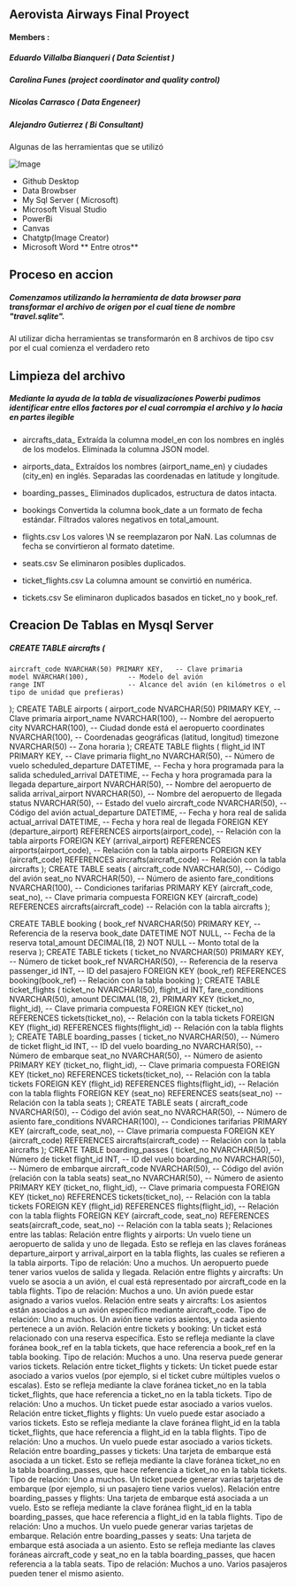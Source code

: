 ## Aerovista Airways Final Proyect
#### Members : 
##### Eduardo Villalba Bianqueri ( Data Scientist  )
##### Carolina Funes (project coordinator and quality control)
##### Nicolas Carrasco ( Data Engeneer)
#####  Alejandro Gutierrez ( Bi Consultant)
<p>
Algunas de las herramientas que se utilizó
</p>

![Image](https://github.com/user-attachments/assets/eda5ee04-4971-478b-8a02-385c3c91603c)

- Github Desktop
- Data Browbser
- My Sql Server ( Microsoft)
- Microsoft Visual Studio
- PowerBi
- Canvas
- Chatgtp(Image Creator)
- Microsoft Word 
 ** Entre otros**
##  Proceso en accion 
#####  Comenzamos utilizando la herramienta de data browser para transformar el archivo de origen por el cual tiene de nombre "travel.sqlite".
Al utilizar dicha herramientas se transformarón en 8 archivos de tipo csv por el cual comienza el verdadero reto 
## Limpieza del archivo 
##### Mediante la ayuda de la tabla de visualizacíones Powerbi pudimos identificar entre ellos factores por el cual corrompia el archivo y lo hacia en partes ilegible 
* aircrafts_data_
Extraída la columna model_en con los nombres en inglés de los modelos.
Eliminada la columna JSON model.

* airports_data_
Extraídos los nombres (airport_name_en) y ciudades (city_en) en inglés.
Separadas las coordenadas en latitude y longitude.

* boarding_passes_
Eliminados duplicados, estructura de datos intacta.

* bookings
Convertida la columna book_date a un formato de fecha estándar.
Filtrados valores negativos en total_amount.

* flights.csv
Los valores \N se reemplazaron por NaN.
Las columnas de fecha se convirtieron al formato datetime.

* seats.csv
Se eliminaron posibles duplicados.

* ticket_flights.csv
La columna amount se convirtió en numérica.

* tickets.csv
Se eliminaron duplicados basados en ticket_no y book_ref.
## Creacion De Tablas en Mysql Server

##### CREATE TABLE aircrafts (
    aircraft_code NVARCHAR(50) PRIMARY KEY,   -- Clave primaria
    model NVARCHAR(100),          -- Modelo del avión
    range INT                     -- Alcance del avión (en kilómetros o el tipo de unidad que prefieras)
);
CREATE TABLE airports (
    airport_code NVARCHAR(50) PRIMARY KEY,    -- Clave primaria
    airport_name NVARCHAR(100),                -- Nombre del aeropuerto
    city NVARCHAR(100),                        -- Ciudad donde está el aeropuerto
    coordinates NVARCHAR(100),                 -- Coordenadas geográficas (latitud, longitud)
    timezone NVARCHAR(50)                      -- Zona horaria
);
CREATE TABLE flights (
    flight_id INT PRIMARY KEY,                 -- Clave primaria
    flight_no NVARCHAR(50),                    -- Número de vuelo
    scheduled_departure DATETIME,             -- Fecha y hora programada para la salida
    scheduled_arrival DATETIME,               -- Fecha y hora programada para la llegada
    departure_airport NVARCHAR(50),           -- Nombre del aeropuerto de salida
    arrival_airport NVARCHAR(50),             -- Nombre del aeropuerto de llegada
    status NVARCHAR(50),                      -- Estado del vuelo
    aircraft_code NVARCHAR(50),               -- Código del avión
    actual_departure DATETIME,                -- Fecha y hora real de salida
    actual_arrival DATETIME,                  -- Fecha y hora real de llegada
    FOREIGN KEY (departure_airport) REFERENCES airports(airport_code),  -- Relación con la tabla airports
    FOREIGN KEY (arrival_airport) REFERENCES airports(airport_code),    -- Relación con la tabla airports
    FOREIGN KEY (aircraft_code) REFERENCES aircrafts(aircraft_code)     -- Relación con la tabla aircrafts
);
CREATE TABLE seats (
    aircraft_code NVARCHAR(50),        -- Código del avión
    seat_no NVARCHAR(50),              -- Número de asiento
    fare_conditions NVARCHAR(100),     -- Condiciones tarifarias
    PRIMARY KEY (aircraft_code, seat_no),  -- Clave primaria compuesta
    FOREIGN KEY (aircraft_code) REFERENCES aircrafts(aircraft_code)  -- Relación con la tabla aircrafts
);

CREATE TABLE booking (
    book_ref NVARCHAR(50) PRIMARY KEY,      -- Referencia de la reserva
    book_date DATETIME NOT NULL,            -- Fecha de la reserva
    total_amount DECIMAL(18, 2) NOT NULL    -- Monto total de la reserva
);
CREATE TABLE tickets (
    ticket_no NVARCHAR(50) PRIMARY KEY,    -- Número de ticket
    book_ref NVARCHAR(50),                  -- Referencia de la reserva
    passenger_id INT,                       -- ID del pasajero
    FOREIGN KEY (book_ref) REFERENCES booking(book_ref)  -- Relación con la tabla booking
);
CREATE TABLE ticket_flights (
    ticket_no NVARCHAR(50),
    flight_id INT,
    fare_conditions NVARCHAR(50),
    amount DECIMAL(18, 2),
    PRIMARY KEY (ticket_no, flight_id),   -- Clave primaria compuesta
    FOREIGN KEY (ticket_no) REFERENCES tickets(ticket_no),   -- Relación con la tabla tickets
    FOREIGN KEY (flight_id) REFERENCES flights(flight_id)    -- Relación con la tabla flights
);
CREATE TABLE boarding_passes (
    ticket_no NVARCHAR(50),    -- Número de ticket
    flight_id INT,             -- ID del vuelo
    boarding_no NVARCHAR(50),  -- Número de embarque
    seat_no NVARCHAR(50),      -- Número de asiento
    PRIMARY KEY (ticket_no, flight_id),  -- Clave primaria compuesta
    FOREIGN KEY (ticket_no) REFERENCES tickets(ticket_no),         -- Relación con la tabla tickets
    FOREIGN KEY (flight_id) REFERENCES flights(flight_id),         -- Relación con la tabla flights
    FOREIGN KEY (seat_no) REFERENCES seats(seat_no)               -- Relación con la tabla seats
);
CREATE TABLE seats (
    aircraft_code NVARCHAR(50),        -- Código del avión
    seat_no NVARCHAR(50),              -- Número de asiento
    fare_conditions NVARCHAR(100),     -- Condiciones tarifarias
    PRIMARY KEY (aircraft_code, seat_no),  -- Clave primaria compuesta
    FOREIGN KEY (aircraft_code) REFERENCES aircrafts(aircraft_code)  -- Relación con la tabla aircrafts
);
CREATE TABLE boarding_passes (
    ticket_no NVARCHAR(50),    -- Número de ticket
    flight_id INT,             -- ID del vuelo
    boarding_no NVARCHAR(50),  -- Número de embarque
    aircraft_code NVARCHAR(50), -- Código del avión (relación con la tabla seats)
    seat_no NVARCHAR(50),      -- Número de asiento
    PRIMARY KEY (ticket_no, flight_id),  -- Clave primaria compuesta
    FOREIGN KEY (ticket_no) REFERENCES tickets(ticket_no),         -- Relación con la tabla tickets
    FOREIGN KEY (flight_id) REFERENCES flights(flight_id),         -- Relación con la tabla flights
    FOREIGN KEY (aircraft_code, seat_no) REFERENCES seats(aircraft_code, seat_no) -- Relación con la tabla seats
); 
Relaciones entre las tablas:
Relación entre flights y airports:
Un vuelo tiene un aeropuerto de salida y uno de llegada. Esto se refleja en las claves foráneas departure_airport y arrival_airport en la tabla flights, las cuales se refieren a la tabla airports.
Tipo de relación: Uno a muchos.
Un aeropuerto puede tener varios vuelos de salida y llegada.
Relación entre flights y aircrafts:
Un vuelo se asocia a un avión, el cual está representado por aircraft_code en la tabla flights.
Tipo de relación: Muchos a uno.
Un avión puede estar asignado a varios vuelos.
Relación entre seats y aircrafts:
Los asientos están asociados a un avión específico mediante aircraft_code.
Tipo de relación: Uno a muchos.
Un avión tiene varios asientos, y cada asiento pertenece a un avión.
Relación entre tickets y booking:
Un ticket está relacionado con una reserva específica. Esto se refleja mediante la clave foránea book_ref en la tabla tickets, que hace referencia a book_ref en la tabla booking.
Tipo de relación: Muchos a uno.
Una reserva puede generar varios tickets.
Relación entre ticket_flights y tickets:
Un ticket puede estar asociado a varios vuelos (por ejemplo, si el ticket cubre múltiples vuelos o escalas). Esto se refleja mediante la clave foránea ticket_no en la tabla ticket_flights, que hace referencia a ticket_no en la tabla tickets.
Tipo de relación: Uno a muchos.
Un ticket puede estar asociado a varios vuelos.
Relación entre ticket_flights y flights:
Un vuelo puede estar asociado a varios tickets. Esto se refleja mediante la clave foránea flight_id en la tabla ticket_flights, que hace referencia a flight_id en la tabla flights.
Tipo de relación: Uno a muchos.
Un vuelo puede estar asociado a varios tickets.
Relación entre boarding_passes y tickets:
Una tarjeta de embarque está asociada a un ticket. Esto se refleja mediante la clave foránea ticket_no en la tabla boarding_passes, que hace referencia a ticket_no en la tabla tickets.
Tipo de relación: Uno a muchos.
Un ticket puede generar varias tarjetas de embarque (por ejemplo, si un pasajero tiene varios vuelos).
Relación entre boarding_passes y flights:
Una tarjeta de embarque está asociada a un vuelo. Esto se refleja mediante la clave foránea flight_id en la tabla boarding_passes, que hace referencia a flight_id en la tabla flights.
Tipo de relación: Uno a muchos.
Un vuelo puede generar varias tarjetas de embarque.
Relación entre boarding_passes y seats:
Una tarjeta de embarque está asociada a un asiento. Esto se refleja mediante las claves foráneas aircraft_code y seat_no en la tabla boarding_passes, que hacen referencia a la tabla seats.
Tipo de relación: Muchos a uno.
Varios pasajeros pueden tener el mismo asiento.
